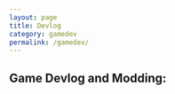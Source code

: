 ```yaml
---
layout: page
title: Devlog
category: gamedev
permalink: /gamedev/
---
```


## Game Devlog and Modding:
